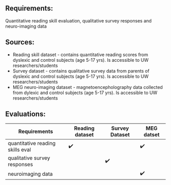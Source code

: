 ## Requirements:

Quantitative reading skill evaluation, qualitative survey responses and neuro-imaging data

## Sources:

* Reading skill dataset - contains quantitative reading scores from dyslexic and control subjects (age 5-17 yrs). Is accessible to UW researchers/students
* Survey dataset - contains qualitative survey data from parents of dyslexic and control subjects (age 5-17 yrs). Is accessible to UW researchers/students
* MEG neuro-imaging dataset - magnetoencepholography data collected from dylexic and control subjects (age 5-17 yrs). Is accessible to UW researchers/students

## Evaluations:

|Requirements|Reading dataset|Survey Dataset|MEG datset|
|---|---|---|---|
|quantitative reading skills eval|:heavy_check_mark:||:heavy_check_mark:|
|qualitative survey responses||:heavy_check_mark:||
|neuroimaging data|||:heavy_check_mark:|
